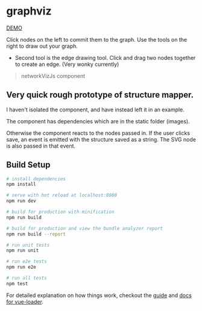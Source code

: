 # graphviz

[DEMO](http://vue-test-component.surge.sh/)

Click nodes on the left to commit them to the graph.
Use the tools on the right to draw out your graph.
 - Second tool is the edge drawing tool. Click and drag two nodes together to create an edge. (Very wonky currently)

> networkVizJs component

## Very quick rough prototype of structure mapper.

I haven't isolated the component, and have instead left it in an example.

The component has dependencies which are in the static folder (images).

Otherwise the component reacts to the nodes passed in.
If the user clicks save, an event is emitted with the structure saved as a string.
The SVG node is also passed in that event.


## Build Setup

``` bash
# install dependencies
npm install

# serve with hot reload at localhost:8080
npm run dev

# build for production with minification
npm run build

# build for production and view the bundle analyzer report
npm run build --report

# run unit tests
npm run unit

# run e2e tests
npm run e2e

# run all tests
npm test
```

For detailed explanation on how things work, checkout the [guide](http://vuejs-templates.github.io/webpack/) and [docs for vue-loader](http://vuejs.github.io/vue-loader).
